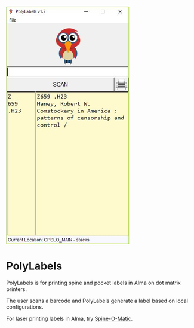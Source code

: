 ![Alt text](https://github.com/MrJeremyHobbs/PolyLabels/blob/master/images/screenshot.JPG?raw=true "Title")
# PolyLabels
PolyLabels is for printing spine and pocket labels in Alma on dot matrix printers.

The user scans a barcode and PolyLabels generate a label based on local configurations.

For laser printing labels in Alma, try [Spine-O-Matic](https://github.com/BCLibraries/SpineOMatic).